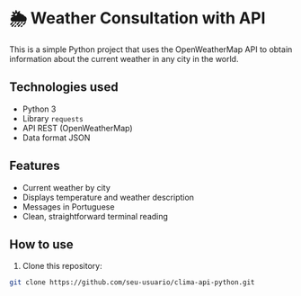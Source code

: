 # 🌦️ Weather Consultation with API

This is a simple Python project that uses the OpenWeatherMap API to obtain information about the current weather in any city in the world.


## Technologies used

- Python 3
- Library `requests`
- API REST (OpenWeatherMap)
- Data format JSON

## Features
- Current weather by city
- Displays temperature and weather description
- Messages in Portuguese
- Clean, straightforward terminal reading


##  How to use

1. Clone this repository:
```bash
git clone https://github.com/seu-usuario/clima-api-python.git
